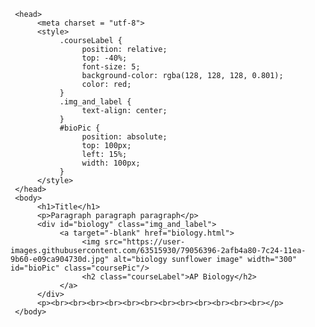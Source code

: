 <!DOCTYPE html>
     <head>
          <meta charset = "utf-8">
          <style>
               .courseLabel {
                    position: relative;
                    top: -40%;
                    font-size: 5;
                    background-color: rgba(128, 128, 128, 0.801);
                    color: red;
               }
               .img_and_label {
                    text-align: center;
               }
               #bioPic {
                    position: absolute;
                    top: 100px;
                    left: 15%;
                    width: 100px;
               }
          </style>
     </head>
     <body>
          <h1>Title</h1>
          <p>Paragraph paragraph paragraph</p>
          <div id="biology" class="img_and_label">
               <a target="-blank" href="biology.html">
                    <img src="https://user-images.githubusercontent.com/63515930/79056396-2afb4a80-7c24-11ea-9b60-e09ca904730d.jpg" alt="biology sunflower image" width="300" id="bioPic" class="coursePic"/>
                    <h2 class="courseLabel">AP Biology</h2>
               </a>
          </div>
          <p><br><br><br><br><br><br><br><br><br><br><br><br></p>
     </body>

</html>

